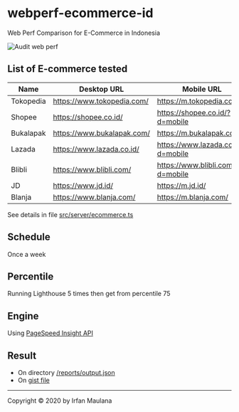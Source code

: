 # webperf-ecommerce-id

Web Perf Comparison for E-Commerce in Indonesia

![Audit web perf](https://github.com/mazipan/webperf-ecommerce-id/workflows/Audit%20web%20perf/badge.svg)

## List of E-commerce tested

| Name      | Desktop URL                | Mobile URL                         |
| --------- | -------------------------- | ---------------------------------- |
| Tokopedia | https://www.tokopedia.com/ | https://m.tokopedia.com/           |
| Shopee    | https://shopee.co.id/      | https://shopee.co.id/?d=mobile     |
| Bukalapak | https://www.bukalapak.com/ | https://m.bukalapak.com/           |
| Lazada    | https://www.lazada.co.id/  | https://www.lazada.co.id/?d=mobile |
| Blibli    | https://www.blibli.com/    | https://www.blibli.com/?d=mobile   |
| JD        | https://www.jd.id/         | https://m.jd.id/                   |
| Blanja    | https://www.blanja.com/    | https://m.blanja.com/              |

See details in file [src/server/ecommerce.ts](https://github.com/mazipan/webperf-ecommerce-id/blob/master/src/cronjob/ecommerce.ts)

## Schedule

Once a week

## Percentile

Running Lighthouse 5 times then get from percentile 75

## Engine

Using [PageSpeed Insight API](https://developers.google.com/speed/docs/insights/v5/get-started)

## Result

- On directory [/reports/output.json](https://github.com/mazipan/webperf-ecommerce-id/blob/master/reports/output.json)
- On [gist file](https://gist.github.com/mazipan/feebc7a0662d2450317b0926c1fbd918)

---

Copyright © 2020 by Irfan Maulana
